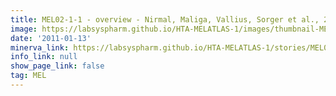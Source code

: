 ```yaml
---
title: MEL02-1-1 - overview - Nirmal, Maliga, Vallius, Sorger et al., 2021
image: https://labsyspharm.github.io/HTA-MELATLAS-1/images/thumbnail-MEL02-1-1-overview.jpg
date: '2011-01-13'
minerva_link: https://labsyspharm.github.io/HTA-MELATLAS-1/stories/MEL02-1-1-overview.html
info_link: null
show_page_link: false
tag: MEL
---
```

